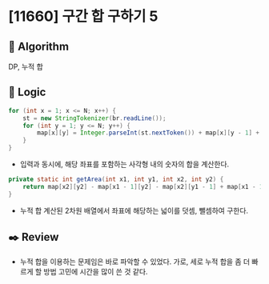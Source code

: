 # [11660] 구간 합 구하기 5

## :pushpin: **Algorithm**

DP, 누적 합

## :round_pushpin: **Logic**

```java
for (int x = 1; x <= N; x++) {
    st = new StringTokenizer(br.readLine());
    for (int y = 1; y <= N; y++) {
        map[x][y] = Integer.parseInt(st.nextToken()) + map[x][y - 1] + map[x - 1][y] - map[x - 1][y - 1];
    }
}
```

- 입력과 동시에, 해당 좌표를 포함하는 사각형 내의 숫자의 합을 계산한다.

```java
private static int getArea(int x1, int y1, int x2, int y2) {
    return map[x2][y2] - map[x1 - 1][y2] - map[x2][y1 - 1] + map[x1 - 1][y1 - 1];
}
```

- 누적 합 계산된 2차원 배열에서 좌표에 해당하는 넓이를 덧셈, 뺄셈하여 구한다.

## :black_nib: **Review**
- 누적 합을 이용하는 문제임은 바로 파악할 수 있었다. 가로, 세로 누적 합을 좀 더 빠르게 할 방법 고민에 시간을 많이 쓴 것 같다.